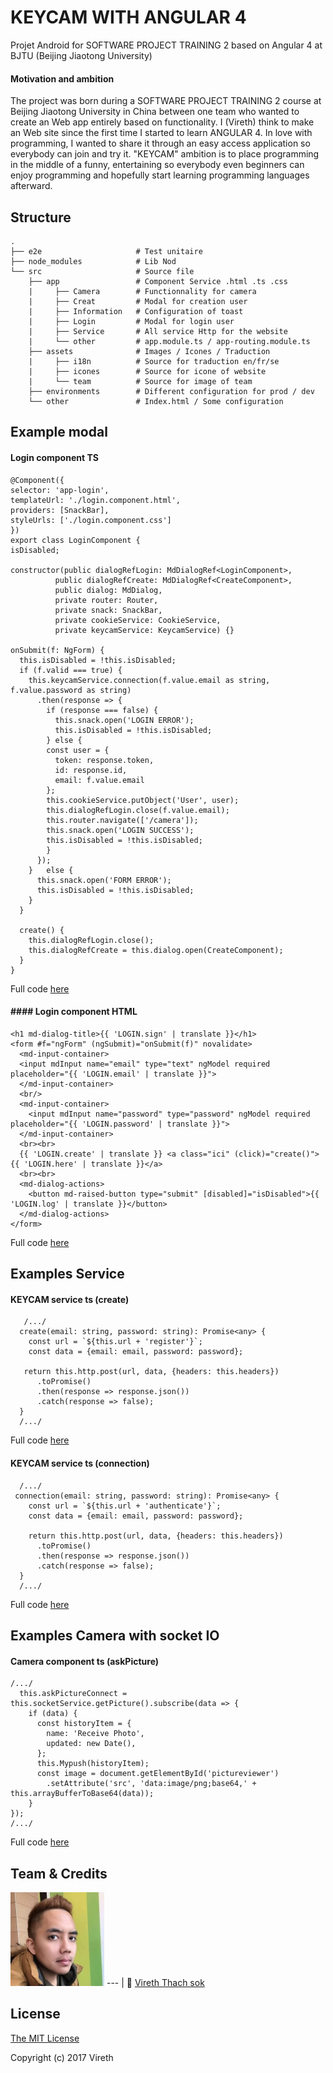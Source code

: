 # KEYCAM WITH ANGULAR 4

Projet Android for SOFTWARE PROJECT TRAINING 2 based on Angular 4 at BJTU (Beijing Jiaotong University)

#### Motivation and ambition

The project was born during a SOFTWARE PROJECT TRAINING 2 course at Beijing Jiaotong University in China between one team who wanted to create an Web app entirely based on functionality. I (Vireth) think to make an Web site since the first time I started to learn ANGULAR 4. In love with programming, I wanted to share it through an easy access application so everybody can join and try it. "KEYCAM" ambition is to place programming in the middle of a funny, entertaining so everybody even beginners can enjoy programming and hopefully start learning programming languages afterward.

## Structure

    .
    ├── e2e                     # Test unitaire
    ├── node_modules            # Lib Nod
    └── src                     # Source file
        ├── app                 # Component Service .html .ts .css
        |     ├── Camera        # Functionnality for camera
        |     ├── Creat         # Modal for creation user
        |     ├── Information   # Configuration of toast
        |     ├── Login         # Modal for login user
        |     ├── Service       # All service Http for the website 
        |     └── other         # app.module.ts / app-routing.module.ts
        ├── assets              # Images / Icones / Traduction
        |     ├── i18n          # Source for traduction en/fr/se
        |     ├── icones        # Source for icone of website
        |     └── team          # Source for image of team
        ├── environments        # Different configuration for prod / dev
        └── other               # Index.html / Some configuration

## Example modal

#### Login component TS

    @Component({
    selector: 'app-login',
    templateUrl: './login.component.html',
    providers: [SnackBar],
    styleUrls: ['./login.component.css']
    })
    export class LoginComponent {
    isDisabled;

    constructor(public dialogRefLogin: MdDialogRef<LoginComponent>,
              public dialogRefCreate: MdDialogRef<CreateComponent>,
              public dialog: MdDialog,
              private router: Router,
              private snack: SnackBar,
              private cookieService: CookieService,
              private keycamService: KeycamService) {}

    onSubmit(f: NgForm) {
      this.isDisabled = !this.isDisabled;
      if (f.valid === true) {
        this.keycamService.connection(f.value.email as string, f.value.password as string)
          .then(response => {
            if (response === false) {
              this.snack.open('LOGIN ERROR');
              this.isDisabled = !this.isDisabled;
            } else {
            const user = {
              token: response.token,
              id: response.id,
              email: f.value.email
            };
            this.cookieService.putObject('User', user);
            this.dialogRefLogin.close(f.value.email);
            this.router.navigate(['/camera']);
            this.snack.open('LOGIN SUCCESS');
            this.isDisabled = !this.isDisabled;
            }
          });
        }   else {
          this.snack.open('FORM ERROR');
          this.isDisabled = !this.isDisabled;
        }
      }

      create() {
        this.dialogRefLogin.close();
        this.dialogRefCreate = this.dialog.open(CreateComponent);
      }
    }

Full code [here](https://github.com/vireth20/keycam_siteA4/blob/master/src/app/Login/login.component.ts)

#### #### Login component HTML

    <h1 md-dialog-title>{{ 'LOGIN.sign' | translate }}</h1>
    <form #f="ngForm" (ngSubmit)="onSubmit(f)" novalidate>
      <md-input-container>
      <input mdInput name="email" type="text" ngModel required placeholder="{{ 'LOGIN.email' | translate }}">
      </md-input-container>
      <br/>
      <md-input-container>
        <input mdInput name="password" type="password" ngModel required placeholder="{{ 'LOGIN.password' | translate }}">
      </md-input-container>
      <br><br>
      {{ 'LOGIN.create' | translate }} <a class="ici" (click)="create()">{{ 'LOGIN.here' | translate }}</a>
      <br><br>
      <md-dialog-actions>
        <button md-raised-button type="submit" [disabled]="isDisabled">{{ 'LOGIN.log' | translate }}</button>
      </md-dialog-actions>
    </form>
	
Full code [here](https://github.com/vireth20/keycam_siteA4/blob/master/src/app/Login/login.component.html)

## Examples Service

#### KEYCAM service ts (create)

       /.../
      create(email: string, password: string): Promise<any> {
        const url = `${this.url + 'register'}`;
        const data = {email: email, password: password};

       return this.http.post(url, data, {headers: this.headers})
          .toPromise()
          .then(response => response.json())
          .catch(response => false);
      }
      /.../


Full code [here](https://github.com/vireth20/keycam_siteA4/blob/master/src/app/Service/keycam.service.ts)

#### KEYCAM service ts (connection)
      
      /.../
     connection(email: string, password: string): Promise<any> {
        const url = `${this.url + 'authenticate'}`;
        const data = {email: email, password: password};

        return this.http.post(url, data, {headers: this.headers})
          .toPromise()
          .then(response => response.json())
          .catch(response => false);
      }
      /.../


Full code [here](https://github.com/vireth20/keycam_siteA4/blob/master/src/app/Service/keycam.service.ts)


## Examples Camera with socket IO

#### Camera component ts (askPicture)

    /.../
	  this.askPictureConnect = this.socketService.getPicture().subscribe(data => {
        if (data) {
          const historyItem = {
            name: 'Receive Photo',
            updated: new Date(),
          };
          this.Mypush(historyItem);
          const image = document.getElementById('pictureviewer')
            .setAttribute('src', 'data:image/png;base64,' + this.arrayBufferToBase64(data));
        }
    });
    /.../

Full code [here](https://github.com/vireth20/keycam_siteA4/blob/master/src/app/Camera/camera.component.ts)

## Team & Credits

[![Vireth](https://raw.githubusercontent.com/keysim/gearobot/master/doc/img/vireth.png)](http://vireth.com)
--- |
:monkey: [Vireth Thach sok](vireth.com)

## License

[The MIT License](http://opensource.org/licenses/MIT)

Copyright (c) 2017 Vireth
